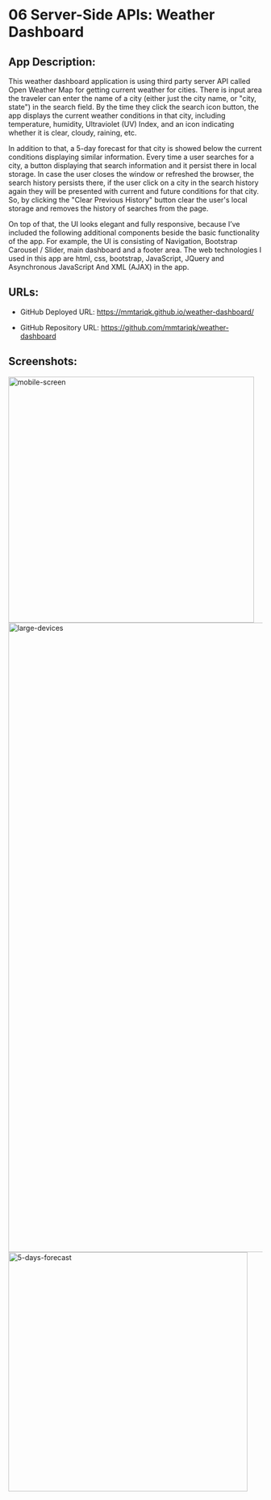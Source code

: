 # 06 Server-Side APIs: Weather Dashboard

## App Description: 

This weather dashboard application is using third party server API called Open Weather Map for getting current weather for cities. There is input area the traveler can enter the name of a city (either just the city name, or "city, state") in the search field. By the time they click the search icon button, the app displays the current weather conditions in that city, including temperature, humidity, Ultraviolet (UV) Index, and an icon indicating whether it is clear, cloudy, raining, etc. 

In addition to that, a 5-day forecast for that city is showed below the current conditions displaying similar information. Every time a user searches for a city, a button displaying that search information and it persist there in local storage. In case the user closes the window or refreshed the browser, the search history persists there, if the user click on a city in the search history again they will be presented with current and future conditions for that city. So, by clicking the "Clear Previous History" button clear the user's local storage and removes the history of searches from the page.

On top of that, the UI looks elegant and fully responsive, because I’ve included the following additional components beside the basic functionality of the app. For example, the UI is consisting of Navigation, Bootstrap Carousel / Slider, main dashboard and a footer area. The web technologies I used in this app are html, css, bootstrap, JavaScript, JQuery and Asynchronous JavaScript And XML (AJAX) in the app. 

## URLs:

* GitHub Deployed URL: https://mmtariqk.github.io/weather-dashboard/

* GitHub Repository URL: https://github.com/mmtariqk/weather-dashboard 

## Screenshots:

<img width="487" alt="mobile-screen" src="https://user-images.githubusercontent.com/77028806/111105364-0aaccd80-8510-11eb-8503-aff18661ce16.png">

<img width="1247" alt="large-devices" src="https://user-images.githubusercontent.com/77028806/111105401-2021f780-8510-11eb-943e-59ee769b0dca.png">

<img width="474" alt="5-days-forecast" src="https://user-images.githubusercontent.com/77028806/111105472-49428800-8510-11eb-8917-6c27d9d2d012.png">

